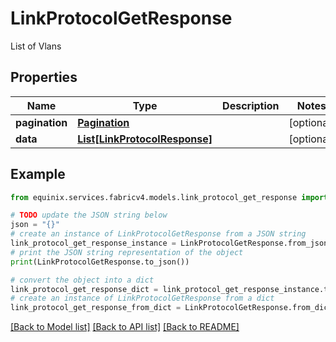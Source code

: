 # LinkProtocolGetResponse

List of Vlans

## Properties

Name | Type | Description | Notes
------------ | ------------- | ------------- | -------------
**pagination** | [**Pagination**](Pagination.md) |  | [optional] 
**data** | [**List[LinkProtocolResponse]**](LinkProtocolResponse.md) |  | [optional] 

## Example

```python
from equinix.services.fabricv4.models.link_protocol_get_response import LinkProtocolGetResponse

# TODO update the JSON string below
json = "{}"
# create an instance of LinkProtocolGetResponse from a JSON string
link_protocol_get_response_instance = LinkProtocolGetResponse.from_json(json)
# print the JSON string representation of the object
print(LinkProtocolGetResponse.to_json())

# convert the object into a dict
link_protocol_get_response_dict = link_protocol_get_response_instance.to_dict()
# create an instance of LinkProtocolGetResponse from a dict
link_protocol_get_response_from_dict = LinkProtocolGetResponse.from_dict(link_protocol_get_response_dict)
```
[[Back to Model list]](../README.md#documentation-for-models) [[Back to API list]](../README.md#documentation-for-api-endpoints) [[Back to README]](../README.md)


